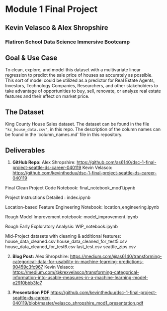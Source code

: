 
# Module 1 Final Project
## Kevin Velasco & Alex Shropshire
### Flatiron School Data Science Immersive Bootcamp 

## Goal & Use Case
To clean, explore, and model this dataset with a multivariate linear regression to predict the sale price of houses as accurately as possible. This sort of model could be utilized as a predictor for Real Estate Agents, Investors, Technology Companies, Researchers, and other stakeholders to take advantage of opportunities to buy, sell, renovate, or analyze real estate features and their effect on market price.

## The Dataset
King County House Sales dataset. The dataset can be found in the file `"kc_house_data.csv"`, in this repo. The description of the column names can be found in the 'column_names.md' file in this repository. 

## Deliverables
1. **GitHub Repo:** 
Alex Shropshire: 
https://github.com/as6140/dsc-1-final-project-seattle-ds-career-040119
Kevin Velasco: 
https://github.com/kevintheduu/dsc-1-final-project-seattle-ds-career-040119

Final Clean Project Code Notebook: final_notebook_mod1.ipynb

Project Instructions Detailed : index.ipynb

Location-based Feature Engineering Notebook: location_engineering.ipynb

Rough Model Improvement notebook: model_improvement.ipynb

Rough Early Exploratory Analysis: WIP_notebook.ipynb

Mid-Project datasets with cleaning & additional features:
house_data_cleaned.csv
house_data_cleaned_for_test5.csv
house_data_cleaned_for_test6.csv
last_test.csv
seattle_zips.csv



2. **Blog Post:** 
Alex Shropshire: 
https://medium.com/@as6140/transforming-categorical-data-for-usability-in-machine-learning-predictions-90459c3fc967
Kevin Velasco: 
https://medium.com/@krexvelasco/transforming-categorical-information-into-usable-measures-in-a-machine-learning-model-e2910bbb3fc7

3. **Presentation PDF** 
https://github.com/kevintheduu/dsc-1-final-project-seattle-ds-career-040119/blob/master/velasco_shropshire_mod1_presentation.pdf


